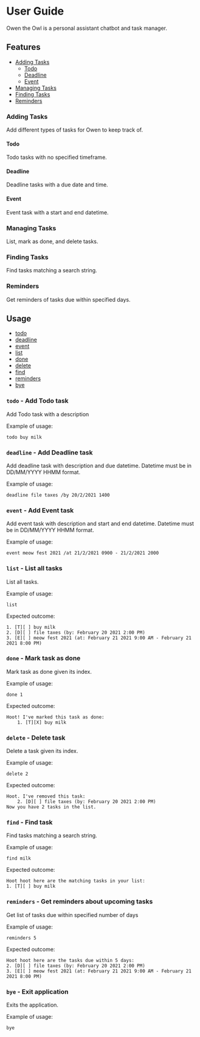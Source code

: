 # User Guide

Owen the Owl is a personal assistant chatbot and task manager.

## Features

- [Adding Tasks](###adding-tasks)
    - [Todo](####todo)
    - [Deadline](####deadline)
    - [Event](####event)
- [Managing Tasks](###managing-tasks)
- [Finding Tasks](###finding-tasks)
- [Reminders](###reminders)

### Adding Tasks
Add different types of tasks for Owen to keep track of.

#### Todo

Todo tasks with no specified timeframe.

#### Deadline

Deadline tasks with a due date and time.

#### Event

Event task with a start and end datetime.

### Managing Tasks
List, mark as done, and delete tasks.

### Finding Tasks
Find tasks matching a search string.

### Reminders
Get reminders of tasks due within specified days.

## Usage

- [todo]()
- [deadline]()
- [event]()
- [list]()
- [done]()
- [delete]()
- [find]()
- [reminders]()
- [bye]()

### `todo` - Add Todo task
Add Todo task with a description

Example of usage: 

`todo buy milk`

### `deadline` - Add Deadline task
Add deadline task with description and due datetime. Datetime must be in DD/MM/YYYY HHMM format.

Example of usage: 

`deadline file taxes /by 20/2/2021 1400`

### `event` - Add Event task
Add event task with description and start and end datetime. Datetime must be in DD/MM/YYYY HHMM format.

Example of usage: 

`event meow fest 2021 /at 21/2/2021 0900 - 21/2/2021 2000`

### `list` - List all tasks
List all tasks.

Example of usage: 

`list`

Expected outcome:

```
1. [T][ ] buy milk
2. [D][ ] file taxes (by: February 20 2021 2:00 PM)
3. [E][ ] meow fest 2021 (at: February 21 2021 9:00 AM - February 21 2021 8:00 PM)
```

### `done` - Mark task as done
Mark task as done given its index.

Example of usage: 

`done 1`

Expected outcome:

```
Hoot! I've marked this task as done:
    1. [T][X] buy milk
```

### `delete` - Delete task
Delete a task given its index.

Example of usage: 

`delete 2`

Expected outcome:

```
Hoot. I've removed this task:
    2. [D][ ] file taxes (by: February 20 2021 2:00 PM)
Now you have 2 tasks in the list.
```

### `find` - Find task
Find tasks matching a search string.

Example of usage: 

`find milk`

Expected outcome:

```
Hoot hoot here are the matching tasks in your list:
1. [T][ ] buy milk
```

### `reminders` - Get reminders about upcoming tasks
Get list of tasks due within specified number of days

Example of usage: 

`reminders 5`

Expected outcome:

```
Hoot hoot here are the tasks due within 5 days:
2. [D][ ] file taxes (by: February 20 2021 2:00 PM)
3. [E][ ] meow fest 2021 (at: February 21 2021 9:00 AM - February 21 2021 8:00 PM)
```

### `bye` - Exit application
Exits the application.

Example of usage: 

`bye`
